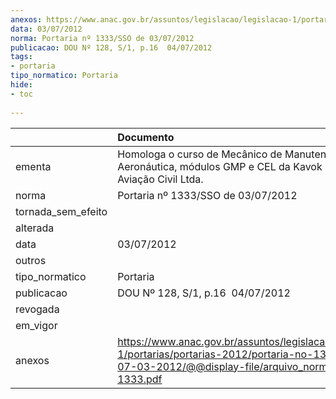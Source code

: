 ```yaml
---
anexos: https://www.anac.gov.br/assuntos/legislacao/legislacao-1/portarias/portarias-2012/portaria-no-1333-sso-de-07-03-2012/@@display-file/arquivo_norma/PA2012-1333.pdf
data: 03/07/2012
norma: Portaria nº 1333/SSO de 03/07/2012
publicacao: DOU Nº 128, S/1, p.16  04/07/2012
tags:
- portaria
tipo_normatico: Portaria
hide: 
- toc 
 
---
```


|                    | Documento                                                                                                                                                         |
|:-------------------|:------------------------------------------------------------------------------------------------------------------------------------------------------------------|
| ementa             | Homologa o curso de Mecânico de Manutenção Aeronáutica, módulos GMP e CEL da Kavok Escola de Aviação Civil Ltda.                                                  |
| norma              | Portaria nº 1333/SSO de 03/07/2012                                                                                                                                |
| tornada_sem_efeito |                                                                                                                                                                   |
| alterada           |                                                                                                                                                                   |
| data               | 03/07/2012                                                                                                                                                        |
| outros             |                                                                                                                                                                   |
| tipo_normatico     | Portaria                                                                                                                                                          |
| publicacao         | DOU Nº 128, S/1, p.16  04/07/2012                                                                                                                                 |
| revogada           |                                                                                                                                                                   |
| em_vigor           |                                                                                                                                                                   |
| anexos             | https://www.anac.gov.br/assuntos/legislacao/legislacao-1/portarias/portarias-2012/portaria-no-1333-sso-de-07-03-2012/@@display-file/arquivo_norma/PA2012-1333.pdf |